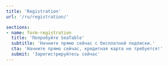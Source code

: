 ```yaml
---
title: 'Registration'
url: '/ru/registration/'

sections:
- name: form-registration
  title: 'Попробуйте SeaTable'
  subtitle: 'Начните прямо сейчас с бесплатной подписки.'
  cta: 'Начните прямо сейчас, кредитная карта не требуется!'
  submit: 'Зарегистрируйтесь сейчас'
---
```

